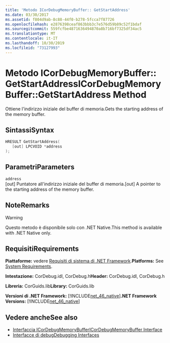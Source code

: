 ```yaml
---
title: 'Metodo ICorDebugMemoryBuffer:: GetStartAddress'
ms.date: 03/30/2017
ms.assetid: f804d9ab-8c88-44f0-b278-5fcca7f87726
ms.openlocfilehash: e2876398ceaf863bbb3c7e576d59b89c52f1bdaf
ms.sourcegitcommit: 559fcfbe4871636494870a8b716bf7325df34ac5
ms.translationtype: MT
ms.contentlocale: it-IT
ms.lasthandoff: 10/30/2019
ms.locfileid: "73127993"
---
```

# <a name="icordebugmemorybuffergetstartaddress-method"></a><span data-ttu-id="10a8b-102">Metodo ICorDebugMemoryBuffer:: GetStartAddress</span><span class="sxs-lookup"><span data-stu-id="10a8b-102">ICorDebugMemoryBuffer::GetStartAddress Method</span></span>
<span data-ttu-id="10a8b-103">Ottiene l'indirizzo iniziale del buffer di memoria.</span><span class="sxs-lookup"><span data-stu-id="10a8b-103">Gets the starting address of the memory buffer.</span></span>  
  
## <a name="syntax"></a><span data-ttu-id="10a8b-104">Sintassi</span><span class="sxs-lookup"><span data-stu-id="10a8b-104">Syntax</span></span>  
  
```cpp  
HRESULT GetStartAddress(  
   [out] LPCVOID *address  
);  
```  
  
## <a name="parameters"></a><span data-ttu-id="10a8b-105">Parametri</span><span class="sxs-lookup"><span data-stu-id="10a8b-105">Parameters</span></span>  
 `address`  
 <span data-ttu-id="10a8b-106">[out] Puntatore all'indirizzo iniziale del buffer di memoria.</span><span class="sxs-lookup"><span data-stu-id="10a8b-106">[out] A pointer to the starting address of the memory buffer.</span></span>  
  
## <a name="remarks"></a><span data-ttu-id="10a8b-107">Note</span><span class="sxs-lookup"><span data-stu-id="10a8b-107">Remarks</span></span>  
  
> [!WARNING]
> <span data-ttu-id="10a8b-108">Questo metodo è disponibile solo con .NET Native.</span><span class="sxs-lookup"><span data-stu-id="10a8b-108">This method is available with .NET Native only.</span></span>  
  
## <a name="requirements"></a><span data-ttu-id="10a8b-109">Requisiti</span><span class="sxs-lookup"><span data-stu-id="10a8b-109">Requirements</span></span>  
 <span data-ttu-id="10a8b-110">**Piattaforme:** vedere [Requisiti di sistema di .NET Framework](../../../../docs/framework/get-started/system-requirements.md).</span><span class="sxs-lookup"><span data-stu-id="10a8b-110">**Platforms:** See [System Requirements](../../../../docs/framework/get-started/system-requirements.md).</span></span>  
  
 <span data-ttu-id="10a8b-111">**Intestazione:** CorDebug.idl, CorDebug.h</span><span class="sxs-lookup"><span data-stu-id="10a8b-111">**Header:** CorDebug.idl, CorDebug.h</span></span>  
  
 <span data-ttu-id="10a8b-112">**Libreria:** CorGuids.lib</span><span class="sxs-lookup"><span data-stu-id="10a8b-112">**Library:** CorGuids.lib</span></span>  
  
 <span data-ttu-id="10a8b-113">**Versioni di .NET Framework:** [!INCLUDE[net_46_native](../../../../includes/net-46-native-md.md)]</span><span class="sxs-lookup"><span data-stu-id="10a8b-113">**.NET Framework Versions:** [!INCLUDE[net_46_native](../../../../includes/net-46-native-md.md)]</span></span>  
  
## <a name="see-also"></a><span data-ttu-id="10a8b-114">Vedere anche</span><span class="sxs-lookup"><span data-stu-id="10a8b-114">See also</span></span>

- [<span data-ttu-id="10a8b-115">Interfaccia ICorDebugMemoryBuffer</span><span class="sxs-lookup"><span data-stu-id="10a8b-115">ICorDebugMemoryBuffer Interface</span></span>](../../../../docs/framework/unmanaged-api/debugging/icordebugmemorybuffer-interface.md)
- [<span data-ttu-id="10a8b-116">Interfacce di debug</span><span class="sxs-lookup"><span data-stu-id="10a8b-116">Debugging Interfaces</span></span>](../../../../docs/framework/unmanaged-api/debugging/debugging-interfaces.md)

